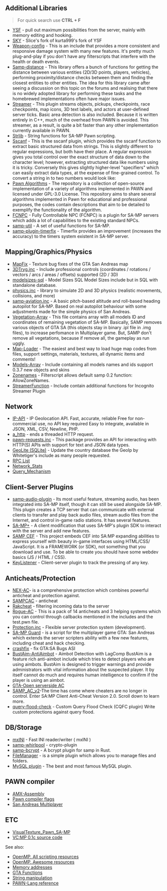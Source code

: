 ## Additional Libraries

> For quick search use **CTRL + F**

- [YSF](https://github.com/IllidanS4/YSF/wiki/Natives) - pull out maximum possibilities from the server, mainly with memory editing and hooking.
- [SKY](https://github.com/oscar-broman/SKY/blob/master/SKY.inc) - Slice's fork of kurta999's fork of YSF
- [Weapon-config](https://github.com/oscar-broman/samp-weapon-config) - This is an include that provides a more consistent and responsive damage system with many new features. It's pretty much plug-and-play if you don't have any filterscripts that interfere with the health or death events.
- [Samp-distance](https://github.com/Y-Less/samp-distance) - This library offers a bunch of functions for getting the distance between various entities (2D/3D points, players, vehicles), performing proximity/distance checks between them and finding the closest entities to other entities. The idea for this library came after seeing a discussion on this topic on the forums and realising that there is no widely adopted library for performing these tasks and the homebrewed implementations often have major issues.
- [Streamer](https://github.com/samp-incognito/samp-streamer-plugin/wiki)  - This plugin streams objects, pickups, checkpoints, race checkpoints, map icons, 3D text labels, and actors at user-defined server ticks. Basic area detection is also included. Because it is written entirely in C++, much of the overhead from PAWN is avoided. This streamer, as a result, is quite a bit faster than any other implementation currently available in PAWN.
- [Strlib](https://github.com/oscar-broman/strlib) - String functions for SA-MP Pawn scripting.
- [Sscanf](https://github.com/Y-Less/sscanf) - This is the sscanf plugin, which provides the sscanf function to extract basic structured data from strings. This is slightly different to regular expressions, but both have their place. A regular expression gives you total control over the exact structure of data down to the character level; however, extracting structured data like numbers using it is tricky. Conversely this gives slightly higher-level "specifiers" which can easily extract data types, at the expense of fine-grained control. To convert a string in to two numbers would look like:
- [Pawn Algorithms](https://github.com/iPollo/PawnAlgorithms) - The repository is a collection of open-source implementation of a variety of algorithms implemented in PAWN and licensed under GPL-3.0 License. This repository aims to share several algorithms implemented in Pawn for educational and professional purposes, the codes contain descriptions that aim to be detailed to exemplify the functionality of the algorithm.
- [FCNPC](https://github.com/ziggi/FCNPC) - Fully Controllable NPC (FCNPC) is a plugin for SA-MP servers which adds a lot of capabilities to the existing standard NPCs.
- [samp-util](https://github.com/WoutProvost/samp-util/tree/master/util) - A set of useful functions for SA-MP.
- [samp-plugin-timerfix](https://github.com/ziggi/samp-plugin-timerfix) - Timerfix provides an improvement (increases the accuracy) to the timers system existent in SA-MP server.

## Mapping/Graphics/Physics

- [MapFix](https://github.com/NexiusTailer/MapFix) - Texture bug fixes of the GTA San Andreas map  
- [3DTryg.inc](https://pro-pawn.ru/showthread.php?17336-3DTryg) - Include professional controls (coordinates / rotations / vectors / arcs / areas / offsets) supported (2D / 3D)
- [modelsizes-sql](https://github.com/algorhitmically/modelsizes-sql) - Model Sizes SQL
Model Sizes include but in SQL with standalone database.
- [physics.inc](https://www.burgershot.gg/showthread.php?tid=641) - library to simulate 2D and 3D physics (realistic movements, collisions, and more)
- [samp-aviation.inc](https://github.com/Southclaws/samp-aviation) - A basic pitch-based altitude and roll-based heading autopilot for SA-MP. Based on real autopilot behaviour with some adjustments made for the simple physics of San Andreas.
- [Vegetation-Array](https://github.com/rogercosta93/SAMP-Vegetation-Array) - This file contains array with all models ID and coordinates of remaining vegetation of SA-MP. Basically, SAMP removes various objects of GTA SA (this objects stay in binary .ipl file in .img files), to increase perfomance in Multiplayer game. But, SAMP don't remove all vegetations, because if remove all, the gameplay as run uggly.
- [Map-Loader](https://github.com/Gammix/Map-Loader) - The easiest and best way to load huge map codes from files, support settings, materials, textures, all dynamic items and comments!
- [Models-Array](https://github.com/Gammix/Models-Array) - Include containing all models names and ids support 0.3.7 new objects and skins
- [Zonenames](https://github.com/Gammix/zonenames.pwn) - Filterscript allows default samp 0.2 function: AllowZoneNames.
- [StreamerFunction](https://adm.ct8.pl/download/) - Include contain additional functions for Incognito Streamer Plugin

## Network

- [IP-API](https://ip-api.com/docs) - IP Geolocation API. Fast, accurate, reliable Free for non-commercial use, no API key required Easy to integrate, available in JSON, XML, CSV, Newline, PHP.
- [a_http](https://team.sa-mp.com/wiki/HTTP.html) - ends a threaded HTTP request.
- [pawn-requests.inc](https://github.com/Southclaws/pawn-requests) - This package provides an API for interacting with HTTP(S) APIs with support for text and JSON data types.
- [GeoLite (SQLite)](https://github.com/George480/geolite) - Update the country database the GeoIp by Whitetiger's include as many people requested.
- [RPC List](https://github.com/Brunoo16/samp-packet-list/wiki/RPC-List)
- [Network_Stats](https://sampwiki.blast.hk/wiki/Network_Stats)
- [Query_Mechanism](https://sampwiki.blast.hk/wiki/Query_Mechanism)

## Client-Server Plugins

- [samp-audio-plugin](https://github.com/samp-incognito/samp-audio-server-plugin) - Its most useful feature, streaming audio, has been integrated into SA-MP itself, though it can still be used alongside SA-MP. This plugin creates a TCP server that can communicate with external clients to transfer and play back audio files, stream audio files from the Internet, and control in-game radio stations. It has several features.
- [SA-MP+](https://github.com/Hual/SA-MP-Plus) - A client modification that uses SA-MP's plugin SDK to interact with the server and add new features.
- [SAMP CEF](https://github.com/ZOTTCE/samp-cef) - This project embeds CEF into SA:MP expanding abilities to express yourself with beauty in-game interfaces using HTML/CSS/ JavaScript. It is a FRAMEWORK (or SDK), not something that you download and use. To be able to create you should have some webdev basics (JS / HTML / CSS). 
- [KeyListener](https://github.com/CyberMor/keylistener) - Client-server plugin to track the pressing of any key.

## Anticheats/Protection

- [NEX-AC](https://github.com/NexiusTailer/Nex-AC)- is a comprehensive protection which combines powerful anticheat and protection against.
- [SAMPCAC](https://bitbucket.org/1nsanemapping/rsc/wiki/Sampcac) - anticheat  
- [Rakcheat](https://github.com/f0Re3t/rakcheat) - filtering incoming data to the server
- [Rogue-AC](https://github.com/RogueDrifter/Anti_cheat_pack) - This is a pack of 14 anticheats and 3 helping systems which you can control through callbacks mentioned in the includes and the test.pwn file.
- [Protection.inc](https://github.com/Open-GTO/protection) - Flexible server protection system (development).
- [SA-MP Guard](https://github.com/Amit-B/samp-guard) - is a script for the multiplayer game GTA: San Andreas which extends the server scripters ability with a few new features, including cheat and hack checking.
- [crashfix](https://github.com/Whitetigerswt/gtasa_crashfix) - fix GTA:SA Bugs ASI
- [BustAim-AntiAimbot](https://github.com/YashasSamaga/BA-AntiAimbot) - Aimbot Detection with LagComp
BustAim is a feature rich anti-aimbot include which tries to detect players who are using aimbots. BustAim is designed to trigger warnings and provide administrators with vital information about the suspected player. It by itself cannot do much and requires human intelligence to confirm if the player is using an aimbot.
- [GTA-Open serverside AC](https://github.com/PatrickGTR/gta-open/tree/master/gamemodes/core/anti-cheat)
- [SAMP_AC_v2](https://whitetigerswt.github.io/SAMP_AC_v2/)-The time has come where cheaters are no longer in control. Enter SA:MP Client Anti-Cheat Version 2.0. Scroll down to learn more.
- [query-flood-check](https://github.com/spmn/samp-custom-query-flood-check) - Custom Query Flood Check (CQFC plugin) Write custom protections against query flood.

## DB/Storage

- [mxINI](https://github.com/Open-GTO/mxINI) - Fast INI reader/writer ( mxINI )
- [samp-whirlpool](https://github.com/Southclaws/samp-whirlpool) - crypto-plugin
- [samp-bcrypt](https://github.com/Sreyas-Sreelal/samp-bcrypt/) - A bcrypt plugin for samp in Rust.
- [FileManager](https://github.com/JaTochNietDan/SA-MP-FileManager) - is a simple plugin which allows you to manage files and folders.
- [MySQL plugin](https://github.com/pBlueG/SA-MP-MySQL) - The best and most famous MySQL plugin.

## PAWN compiler

- [AMX-Assembly](https://github.com/YashasSamaga/AMX-Assembly-Docs/blob/master/DOCUMENT.md)
- [Pawn compiler flags](https://github.com/pawn-lang/compiler/wiki/Options)  
- [San Andreas Multiplayer](https://github.com/dashr9230/SA-MP)

## ETC

- [VisualTexture_Pawn_SA-MP](https://github.com/KaizerHind/VisualTexture_Pawn_SA-MP)
- [VC:MP 0.1c source code](https://github.com/ziggi/vc-mp)

See also:

- [OpenMP. All scripting resources](https://open.mp/docs/scripting/resources)  
- [OpenMP. Awesome resources](https://open.mp/docs/awesome)  
- [Memory addresses](https://gtamods.com/wiki/Memory_Addresses_(SA))  
- [GTA Functions](https://sannybuilder.com/dev/research/gta_funcs.txt)  
- [String manipulation](https://open.mp/docs/tutorials/stringmanipulation)  
- [PAWN-Lang reference](https://github.com/pawn-lang/compiler/blob/master/doc/pawn-lang.pdf)  
